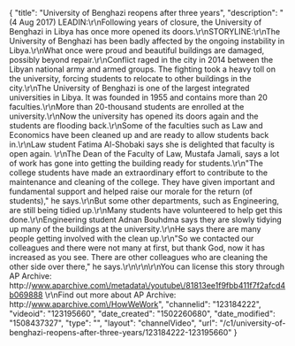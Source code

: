 {
    "title": "University of Benghazi reopens after three years",
    "description": "(4 Aug 2017) LEADIN:\r\nFollowing years of closure, the University of Benghazi in Libya has once more opened its doors.\r\nSTORYLINE:\r\nThe University of Benghazi has been badly affected by the ongoing instability in Libya.\r\nWhat once were proud and beautiful buildings are damaged, possibly beyond repair.\r\nConflict raged in the city in 2014 between the Libyan national army and armed groups. The fighting took a heavy toll on the university, forcing students to relocate to other buildings in the city.\r\nThe University of Benghazi is one of the largest integrated universities in Libya.  It was founded in 1955 and contains more than 20 faculties.\r\nMore than 20-thousand students are enrolled at the university.\r\nNow the university has opened its doors again and the students are flooding back.\r\nSome of the faculties such as Law and Economics have been cleaned up and are ready to allow students back in.\r\nLaw student Fatima Al-Shobaki says she is delighted that faculty is open again. \r\nThe Dean of the Faculty of Law, Mustafa Jamali, says a lot of work has gone into getting the building ready for students.\r\n\"The college students have made an extraordinary effort to contribute to the maintenance and cleaning of the college. They have given important and fundamental support and helped raise our morale for the return (of students),\" he says.\r\nBut some other departments, such as Engineering, are still being tidied up.\r\nMany students have volunteered to help get this done.\r\nEngineering student Adnan Bouhdma says they are slowly tidying up many of the buildings at the university.\r\nHe says there are many people getting involved with the clean up.\r\n\"So we contacted our colleagues and there were not many at first, but thank God, now it has increased as you see. There are other colleagues who are cleaning the other side over there,\" he says.\r\n\r\n\r\nYou can license this story through AP Archive: http:\/\/www.aparchive.com\/metadata\/youtube\/81813ee1f9fbb411f7f2afcd4b069888 \r\nFind out more about AP Archive: http:\/\/www.aparchive.com\/HowWeWork",
    "channelid": "123184222",
    "videoid": "123195660",
    "date_created": "1502260680",
    "date_modified": "1508437327",
    "type": "",
    "layout": "channelVideo",
    "url": "\/c1\/university-of-benghazi-reopens-after-three-years\/123184222-123195660"
}
